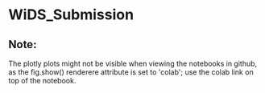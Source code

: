 # WiDS_Submission

## Note:
The plotly plots might not be visible when viewing the notebooks in github, as the fig.show() renderere attribute is set to 'colab'; use the colab link on top of the notebook.
